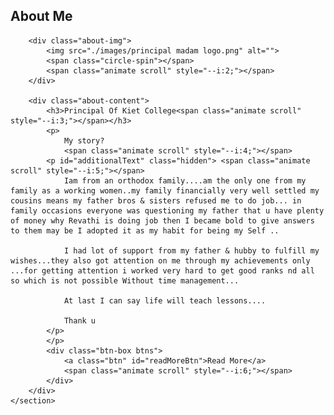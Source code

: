  <section class="about" id="about">
        <h2 class="heading">About <span>Me</span><span class="animate scroll" style="--i:1;"></span></h2>

        <div class="about-img">
            <img src="./images/principal madam logo.png" alt="">
            <span class="circle-spin"></span>
            <span class="animate scroll" style="--i:2;"></span>
        </div>

        <div class="about-content">
            <h3>Principal Of Kiet College<span class="animate scroll" style="--i:3;"></span></h3>
            <p>
                My story?
                <span class="animate scroll" style="--i:4;"></span>
            <p id="additionalText" class="hidden"> <span class="animate scroll" style="--i:5;"></span>
                Iam from an orthodox family....am the only one from my family as a working women..my family financially very well settled my cousins means my father bros & sisters refused me to do job... in family occasions everyone was questioning my father that u have plenty of money why Revathi is doing job then I became bold to give answers to them may be I adopted it as my habit for being my Self ..

                I had lot of support from my father & hubby to fulfill my wishes...they also got attention on me through my achievements only ...for getting attention i worked very hard to get good ranks nd all so which is not possible Without time management...
                
                At last I can say life will teach lessons....
                
                Thank u
            </p>
            </p>
            <div class="btn-box btns">
                <a class="btn" id="readMoreBtn">Read More</a>
                <span class="animate scroll" style="--i:6;"></span>
            </div>
        </div>
    </section>